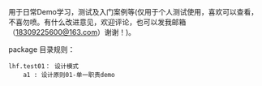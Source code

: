 用于日常Demo学习，测试及入门案例等(仅用于个人测试使用，喜欢可以查看，不喜勿喷。有什么改进意见，欢迎评论，也可以发我邮箱（18309225600@163.com）谢谢！)。

package 目录规则：

    lhf.test01： 设计模式
        a1 : 设计原则01-单一职责demo